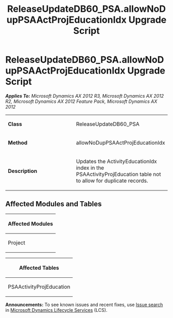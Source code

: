 ﻿---
title: ReleaseUpdateDB60_PSA.allowNoDupPSAActProjEducationIdx Upgrade Script
TOCTitle: ReleaseUpdateDB60_PSA.allowNoDupPSAActProjEducationIdx Upgrade Script
ms:assetid: ff7217fa-f03c-c937-11f3-8c26bfc7b312
ms:mtpsurl: https://msdn.microsoft.com/en-us/library/JJ720179(v=AX.60)
ms:contentKeyID: 49712484
ms.date: 05/18/2015
mtps_version: v=AX.60
---

# ReleaseUpdateDB60\_PSA.allowNoDupPSAActProjEducationIdx Upgrade Script 


_**Applies To:** Microsoft Dynamics AX 2012 R3, Microsoft Dynamics AX 2012 R2, Microsoft Dynamics AX 2012 Feature Pack, Microsoft Dynamics AX 2012_

<table>
<colgroup>
<col style="width: 50%" />
<col style="width: 50%" />
</colgroup>
<tbody>
<tr class="odd">
<td><p><strong>Class</strong></p></td>
<td><p>ReleaseUpdateDB60_PSA</p></td>
</tr>
<tr class="even">
<td><p><strong>Method</strong></p></td>
<td><p>allowNoDupPSAActProjEducationIdx</p></td>
</tr>
<tr class="odd">
<td><p><strong>Description</strong></p></td>
<td><p>Updates the ActivityEducationIdx index in the PSAActivityProjEducation table not to allow for duplicate records.</p></td>
</tr>
</tbody>
</table>


## Affected Modules and Tables

<table>
<colgroup>
<col style="width: 100%" />
</colgroup>
<thead>
<tr class="header">
<th><p>Affected Modules</p></th>
</tr>
</thead>
<tbody>
<tr class="odd">
<td><p>Project</p></td>
</tr>
</tbody>
</table>


<table>
<colgroup>
<col style="width: 100%" />
</colgroup>
<thead>
<tr class="header">
<th><p>Affected Tables</p></th>
</tr>
</thead>
<tbody>
<tr class="odd">
<td><p>PSAActivityProjEducation</p></td>
</tr>
</tbody>
</table>

  
**Announcements:** To see known issues and recent fixes, use [Issue search](http://go.microsoft.com/fwlink/?linkid=389258) in [Microsoft Dynamics Lifecycle Services](http://go.microsoft.com/fwlink/?linkid=306505) (LCS).

